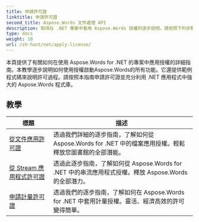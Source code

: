 ```yaml
---
title: 申請許可證
linktitle: 申請許可證
second_title: Aspose.Words 文件處理 API
description: 取得在 .NET 專案中套用 Aspose.Words 授權的逐步說明。請依照下列步驟啟用 Aspose.Words 函式庫的全部功能。
type: docs
weight: 10
url: /zh-hant/net/apply-license/
---
```


本頁提供了有關如何在使用 Aspose.Words for .NET 的專案中應用授權的詳細指南。本教學逐步說明如何使用授權啟動Aspose.Words的所有功能。它還提供範例程式碼來說明許可過程。請按照本指南申請許可證並充分利用 .NET 應用程式中強大的 Aspose.Words 程式庫。

 ## 教學
| 標題 | 描述 |
| --- | --- |
| [從文件應用許可證](./apply-license-from-file/) | 透過我們詳細的逐步指南，了解如何從 Aspose.Words for .NET 中的檔案應用授權。輕鬆釋放您圖書館的全部潛能。 |
| [從 Stream 應用程式許可證](./apply-license-from-stream/) | 透過此逐步指南，了解如何從 Aspose.Words for .NET 中的串流應用程式授權。釋放 Aspose.Words 的全部潛力。 |
| [申請計量許可證](./apply-metered-license/) | 透過我們的逐步指南，了解如何在 Aspose.Words for .NET 中套用計量授權。靈活、經濟高效的許可變得簡單。 |